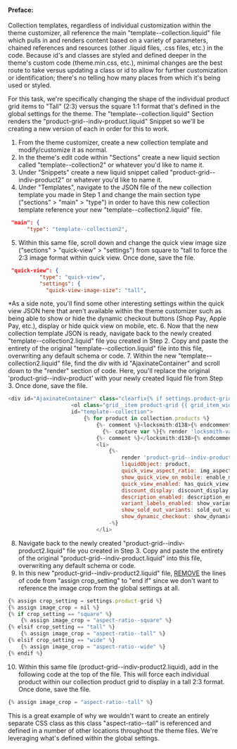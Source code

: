 #### Preface:

Collection templates, regardless of individual customization within the theme customizer, all reference the main "template--collection.liquid" file which pulls in and renders content based on a variety of parameters, chained references and resources (other .liquid files, .css files, etc.) in the code. Because id's and classes are styled and defined deeper in the theme's custom code (theme.min.css, etc.), minimal changes are the best route to take versus updating a class or id to allow for further customization or identification; there's no telling how many places from which it's being used or styled.

For this task, we're specifically changing the shape of the individual product grid items to "Tall" (2:3) versus the square 1:1 format that's defined in the global settings for the theme. The "template--collection.liquid" Section renders the "product-grid--indiv-product.liquid" Snippet so we'll be creating a new version of each in order for this to work.

1. From the theme customizer, create a new collection template and modify/customize it as normal.
2. In the theme's edit code within "Sections" create a new liquid section called "template--collection2" or whatever you'd like to name it. 
3. Under "Snippets" create a new liquid snippet called "product-grid--indiv-product2" or whatever you'd like to name it. 
4. Under "Templates", navigate to the JSON file of the new collection template you made in Step 1 and change the main section type ("sections" > "main" > "type") in order to have this new collection template reference your new "template--collection2.liquid" file.
```JSON
 "main": {
      "type": "template--collection2",
```
 5. Within this same file, scroll down and change the quick view image size ("sections" > "quick-view" > "settings") from square to "tall to force the 2:3 image format within quick view. Once done, save the file.
```JSON
 "quick-view": {
          "type": "quick-view",
          "settings": {
            "quick-view-image-size": "tall",
```
*As a side note, you'll find some other interesting settings within the quick view JSON here that aren't available within the theme customizer such as being able to show or hide the dynamic checkout buttons (Shop Pay, Apple Pay, etc.), display or hide quick view on mobile, etc.
6. Now that the new collection template JSON is ready, navigate back to the newly created "template--collection2.liquid" file you created in Step 2. Copy and paste the entirety of the original "template--collection.liquid" file into this file, overwriting any default schema or code.
7. Within the new "template--collection2.liquid" file, find the div with id "AjaxinateContainer" and scroll down to the "render" section of code. Here, you'll replace the original 'product-grid--indiv-product' with your newly created liquid file from Step 3. Once done, save the file.
```js
<div id="AjaxinateContainer" class="clearfix{% if settings.product-grid != 'natural' %} has-aspect-ratio{% else %} natural-images{% endif %}">
                    <ol class="grid__item product-grid {{ grid_item_width }} indiv-product-wrapper collection-image-anim {{ olclasses }}" data-grid-id="{{section.id}}"
                    id="template--collection">
                        {% for product in collection.products %}
                            {%- comment %}<locksmith:d138>{% endcomment -%}
                              {%- capture var %}{% render 'locksmith-variables', scope: 'subject', subject: product, subject_parent: collection, variable: 'transparent' %}{% endcapture %}{% if var == "true" %}{% else %}{% continue %}{% endif -%}
                            {%- comment %}</locksmith:d138>{% endcomment -%}
                            <li>
                                {%-
                                    render 'product-grid--indiv-product2',
                                    liquidObject: product,
                                    quick_view_aspect_ratio: img_aspect_ratio,
                                    show_quick_view_on_mobile: enable_mobile_quick_view,
                                    quick_view_enabled: has_quick_view,
                                    discount_display: discount_display,
                                    description_enabled: description_enabled,
                                    variant_labels_enabled: show_variant_labels,
                                    show_sold_out_variants: sold_out_variants_enabled,
                                    show_dynamic_checkout: show_dynamic_checkout
                                -%}
                            </li>
```
8. Navigate back to the newly created "product-grid--indiv-product2.liquid" file you created in Step 3. Copy and paste the entirety of the original "product-grid--indiv-product.liquid"  into this file, overwriting any default schema or code.
9. In this new "product-grid--indiv-product2.liquid" file, <u>REMOVE</u> the lines of code from "assign crop_setting" to "end if" since we don't want to reference the image crop from the global settings at all.
```js
{% assign crop_setting = settings.product-grid %}
{% assign image_crop = nil %}
{% if crop_setting == "square" %}
    {% assign image_crop = "aspect-ratio--square" %}
{% elsif crop_setting == "tall" %}
    {% assign image_crop = "aspect-ratio--tall" %}
{% elsif crop_setting == "wide" %}
    {% assign image_crop = "aspect-ratio--wide" %}
{% endif %}
``` 
10. Within this same file (product-grid--indiv-product2.liquid), add in the following code at the top of the file. This will force each individual product within our collection product grid to display in a tall 2:3 format. Once done, save the file.
```js
{% assign image_crop = "aspect-ratio--tall" %}
```
This is a great example of why we wouldn't want to create an entirely separate CSS class as this class "aspect-ratio--tall" is referenced and defined in a number of other locations throughout the theme files. We're leveraging what's defined within the global settings.
